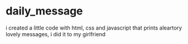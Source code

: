 # daily_message
i created a little code with html, css and javascript that prints aleartory lovely messages, i did it to my girlfriend
